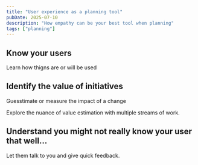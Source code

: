 ```yaml
---
title: "User experience as a planning tool"
pubDate: 2025-07-10
description: "How empathy can be your best tool when planning"
tags: ["planning"]
---
```



## Know your users

Learn how thigns are or will be used

## Identify the value of initiatives

Guesstimate or measure the impact of a change

Explore the nuance of value estimation with multiple streams of work.

## Understand you might not really know your user that well...
Let them talk to you and give quick feedback.